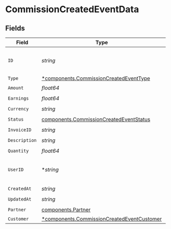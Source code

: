 # CommissionCreatedEventData


## Fields

| Field                                                                                                   | Type                                                                                                    | Required                                                                                                | Description                                                                                             | Example                                                                                                 |
| ------------------------------------------------------------------------------------------------------- | ------------------------------------------------------------------------------------------------------- | ------------------------------------------------------------------------------------------------------- | ------------------------------------------------------------------------------------------------------- | ------------------------------------------------------------------------------------------------------- |
| `ID`                                                                                                    | *string*                                                                                                | :heavy_check_mark:                                                                                      | The commission's unique ID on Dub.                                                                      | cm_1JVR7XRCSR0EDBAF39FZ4PMYE                                                                            |
| `Type`                                                                                                  | [*components.CommissionCreatedEventType](../../models/components/commissioncreatedeventtype.md)         | :heavy_minus_sign:                                                                                      | N/A                                                                                                     |                                                                                                         |
| `Amount`                                                                                                | *float64*                                                                                               | :heavy_check_mark:                                                                                      | N/A                                                                                                     |                                                                                                         |
| `Earnings`                                                                                              | *float64*                                                                                               | :heavy_check_mark:                                                                                      | N/A                                                                                                     |                                                                                                         |
| `Currency`                                                                                              | *string*                                                                                                | :heavy_check_mark:                                                                                      | N/A                                                                                                     |                                                                                                         |
| `Status`                                                                                                | [components.CommissionCreatedEventStatus](../../models/components/commissioncreatedeventstatus.md)      | :heavy_check_mark:                                                                                      | N/A                                                                                                     |                                                                                                         |
| `InvoiceID`                                                                                             | *string*                                                                                                | :heavy_check_mark:                                                                                      | N/A                                                                                                     |                                                                                                         |
| `Description`                                                                                           | *string*                                                                                                | :heavy_check_mark:                                                                                      | N/A                                                                                                     |                                                                                                         |
| `Quantity`                                                                                              | *float64*                                                                                               | :heavy_check_mark:                                                                                      | N/A                                                                                                     |                                                                                                         |
| `UserID`                                                                                                | **string*                                                                                               | :heavy_minus_sign:                                                                                      | The user who created the manual commission.                                                             |                                                                                                         |
| `CreatedAt`                                                                                             | *string*                                                                                                | :heavy_check_mark:                                                                                      | N/A                                                                                                     |                                                                                                         |
| `UpdatedAt`                                                                                             | *string*                                                                                                | :heavy_check_mark:                                                                                      | N/A                                                                                                     |                                                                                                         |
| `Partner`                                                                                               | [components.Partner](../../models/components/partner.md)                                                | :heavy_check_mark:                                                                                      | N/A                                                                                                     |                                                                                                         |
| `Customer`                                                                                              | [*components.CommissionCreatedEventCustomer](../../models/components/commissioncreatedeventcustomer.md) | :heavy_minus_sign:                                                                                      | N/A                                                                                                     |                                                                                                         |